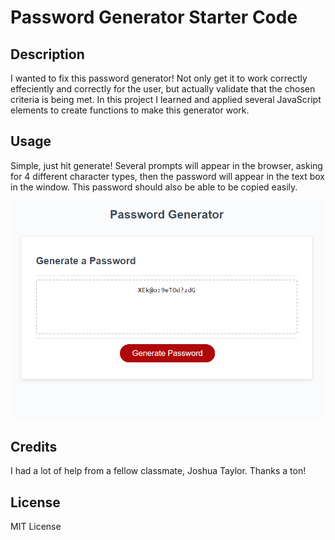 # Password Generator Starter Code

## Description

I wanted to fix this password generator! Not only get it to work correctly effeciently and correctly for the user, but actually validate that the chosen criteria is being met. In this project I learned and applied several JavaScript elements to create functions to make this generator work.

## Usage

Simple, just hit generate! Several prompts will appear in the browser, asking for 4 different character types, then the password will appear in the text box in the window. This password should also be able to be copied easily.

<img src="./images/generated-pass.png" alt="generated-password-mockup">

## Credits

I had a lot of help from a fellow classmate, Joshua Taylor. Thanks a ton!

## License

MIT License



